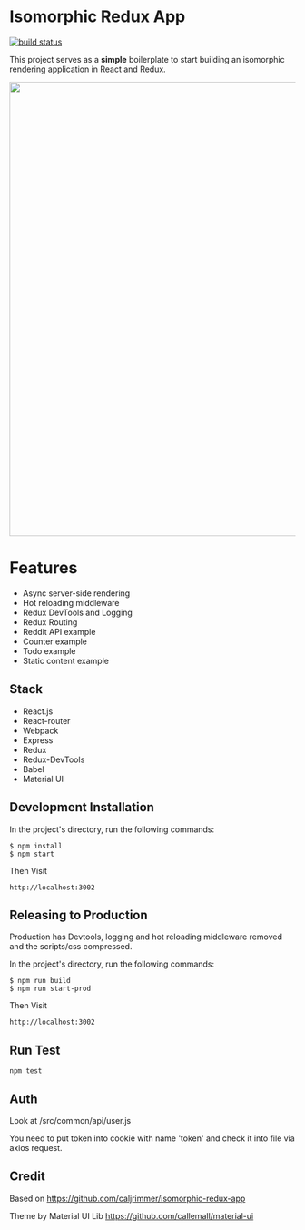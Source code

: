 # Isomorphic Redux App

[![build status](https://travis-ci.org/caljrimmer/isomorphic-redux-app.svg?branch=master&style=flat-square)](https://travis-ci.org/caljrimmer/isomorphic-redux-app)

This project serves as a **simple** boilerplate to start building an isomorphic rendering application in React and Redux.

<img src="https://habrastorage.org/files/b75/ae3/93e/b75ae393eb274caa992cc7f313dff23d.png" width="800"/>

# Features

- Async server-side rendering
- Hot reloading middleware
- Redux DevTools and Logging
- Redux Routing
- Reddit API example
- Counter example
- Todo example
- Static content example

## Stack

- React.js
- React-router
- Webpack
- Express
- Redux
- Redux-DevTools
- Babel
- Material UI

## Development Installation

In the project's directory, run the following commands:

```
$ npm install
$ npm start
```

Then Visit

```
http://localhost:3002
```

## Releasing to Production

Production has Devtools, logging and hot reloading middleware removed and the scripts/css compressed. 

In the project's directory, run the following commands:

```
$ npm run build
$ npm run start-prod
```

Then Visit

```
http://localhost:3002
```

## Run Test
```
npm test
```

## Auth
Look at /src/common/api/user.js

You need to put token into cookie with name 'token' and check it into file via axios request.

## Credit

Based on https://github.com/caljrimmer/isomorphic-redux-app

Theme by Material UI Lib https://github.com/callemall/material-ui

